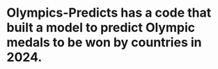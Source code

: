 # Olympics-Predicts has a code that built a model to predict Olympic medals to be won by countries in 2024.
